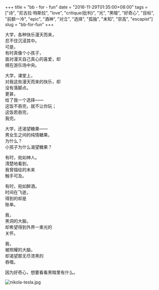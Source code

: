 +++
title = "bb - for - fun"
date = "2016-11-29T01:35:00+08:00"
tags = ["诗", "尼古拉·特斯拉", "love", "critique(批判)", "光", "黑暗", "好奇心", "目标", "前额一冷", "epic", "酒神", "对立", "选择", "孤独", "未知", "崇高", "escapist"]
slug = "bb-for-fun"
+++

大学，各种快乐漫天而来，  
忍不住沉浸其中。  
可是，  
有时真像个小孩子，  
面对漫天自己真心的喜爱，却  
楞在游乐场中央。

大学，课堂上，  
对我这些漫天而来的快乐，却  
没有落脚点。  
更甚，  
给了我一个选择——  
这饭不吞完，就不让你玩；  
这饭若吞完，  
我完。

大学，还渴望糖果——  
男女生之间的纯情糖果。  
为什么？  
小孩子为什么渴望糖果？

有时，宛如神人。  
清楚地看到，  
我曾描绘的未来  
触手可及。

有时，宛如醉酒。  
时间在飞逝，  
得到的却是  
账单。

我，  
黑洞的大脑，  
却希望得到外界一束光的  
关怀。

我，  
被照耀的大脑，  
却渴望那无尽漆黑的  
吞噬。

因为好奇心，想要看看黑暗里有什么。

![nikola-tesla.jpg](/images/nikola-tesla.jpg "交流电之父尼古拉·特斯拉")
